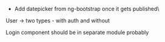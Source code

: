 - Add datepicker from ng-bootstrap once it gets published\

User -> two types - with auth and without

Login component should be in separate module probably